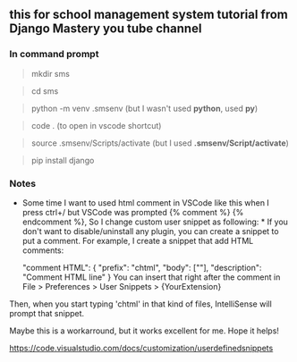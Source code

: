 ## this for school management system tutorial from Django Mastery you tube channel

### In command prompt
> mkdir sms

> cd sms

> python -m venv .smsenv (but I wasn't used **python**, used **py**)

> code . (to open in vscode shortcut)

> source .smsenv/Scripts/activate (but I used **.smsenv/Script/activate**)

> pip install django

### Notes
* Some time I want to used html comment in VSCode like <!-- --> this when I press ctrl+/ but VSCode was prompted {% comment %}  {% endcomment %}, So I change custom user snippet as following: *
If you don't want to disable/uninstall any plugin, you can create a snippet to put a comment. For example, I create a snippet that add HTML comments:

    "comment HTML": {
      "prefix": "chtml",
      "body": ["<!-- $1 -->"],
      "description": "Comment HTML line"
    }
You can insert that right after the comment in File > Preferences > User Snippets > {YourExtension}

Then, when you start typing 'chtml' in that kind of files, IntelliSense will prompt that snippet.

Maybe this is a workarround, but it works excellent for me. Hope it helps!

https://code.visualstudio.com/docs/customization/userdefinedsnippets